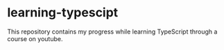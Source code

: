 # learning-typescipt
This repository contains my progress while learning TypeScript through a course on youtube.
